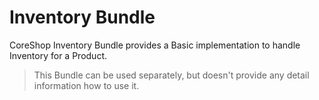 #  Inventory Bundle

CoreShop Inventory Bundle provides a Basic implementation to handle Inventory for a Product.

> This Bundle can be used separately, but doesn't provide any detail information how to use it.
